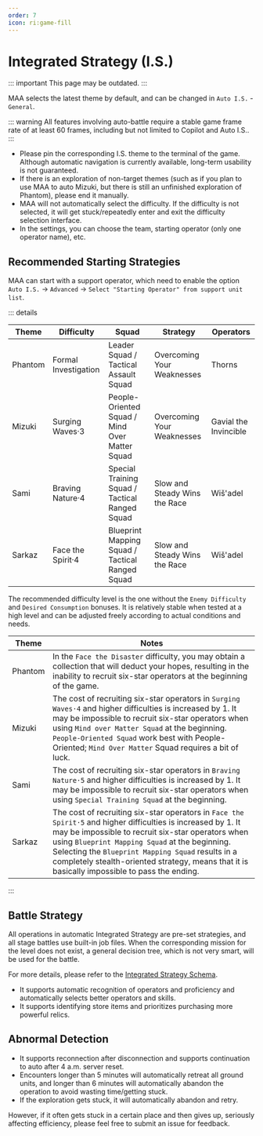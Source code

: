 ```yaml
---
order: 7
icon: ri:game-fill
---
```


# Integrated Strategy (I.S.)

::: important This page may be outdated.
:::

MAA selects the latest theme by default, and can be changed in `Auto I.S.` - `General`.

::: warning
All features involving auto-battle require a stable game frame rate of at least 60 frames, including but not limited to Copilot and Auto I.S..
:::

- Please pin the corresponding I.S. theme to the terminal of the game. Although automatic navigation is currently available, long-term usability is not guaranteed.
- If there is an exploration of non-target themes (such as if you plan to use MAA to auto Mizuki, but there is still an unfinished exploration of Phantom), please end it manually.
- MAA will not automatically select the difficulty. If the difficulty is not selected, it will get stuck/repeatedly enter and exit the difficulty selection interface.
- In the settings, you can choose the team, starting operator (only one operator name), etc.

## Recommended Starting Strategies

MAA can start with a support operator, which need to enable the option `Auto I.S.` → `Advanced` → `Select "Starting Operator" from support unit list`.

::: details

| Theme   | Difficulty           | Squad                                           | Strategy                      | Operators             |
| ------- | -------------------- | ----------------------------------------------- | ----------------------------- | --------------------- |
| Phantom | Formal Investigation | Leader Squad / Tactical Assault Squad           | Overcoming Your Weaknesses    | Thorns                |
| Mizuki  | Surging Waves·3      | People-Oriented Squad / Mind Over Matter Squad  | Overcoming Your Weaknesses    | Gavial the Invincible |
| Sami    | Braving Nature·4     | Special Training Squad / Tactical Ranged Squad  | Slow and Steady Wins the Race | Wiš'adel              |
| Sarkaz  | Face the Spirit·4    | Blueprint Mapping Squad / Tactical Ranged Squad | Slow and Steady Wins the Race | Wiš'adel              |

The recommended difficulty level is the one without the `Enemy Difficulty` and `Desired Consumption` bonuses. It is relatively stable when tested at a high level and can be adjusted freely according to actual conditions and needs.

| Theme   | Notes                                                                                                                                                                                                                                                                                                                                                                         |
| ------- | ----------------------------------------------------------------------------------------------------------------------------------------------------------------------------------------------------------------------------------------------------------------------------------------------------------------------------------------------------------------------------- |
| Phantom | In the `Face the Disaster` difficulty, you may obtain a collection that will deduct your hopes, resulting in the inability to recruit six-star operators at the beginning of the game.                                                                                                                                                                                        |
| Mizuki  | The cost of recruiting six-star operators in `Surging Waves·4` and higher difficulties is increased by 1. It may be impossible to recruit six-star operators when using `Mind over Matter Squad` at the beginning.<br>`People-Oriented Squad` work best with People-Oriented; `Mind Over Matter` Squad requires a bit of luck.                                                |
| Sami    | The cost of recruiting six-star operators in `Braving Nature·5` and higher difficulties is increased by 1. It may be impossible to recruit six-star operators when using `Special Training Squad` at the beginning.                                                                                                                                                           |
| Sarkaz  | The cost of recruiting six-star operators in `Face the Spirit·5` and higher difficulties is increased by 1. It may be impossible to recruit six-star operators when using `Blueprint Mapping Squad` at the beginning.<br>Selecting the `Blueprint Mapping Squad` results in a completely stealth-oriented strategy, means that it is basically impossible to pass the ending. |

:::

## Battle Strategy

All operations in automatic Integrated Strategy are pre-set strategies, and all stage battles use built-in job files. When the corresponding mission for the level does not exist, a general decision tree, which is not very smart, will be used for the battle.

For more details, please refer to the [Integrated Strategy Schema](../../protocol/integrated-strategy-schema.md).

- It supports automatic recognition of operators and proficiency and automatically selects better operators and skills.
- It supports identifying store items and prioritizes purchasing more powerful relics.

## Abnormal Detection

- It supports reconnection after disconnection and supports continuation to auto after 4 a.m. server reset.
- Encounters longer than 5 minutes will automatically retreat all ground units, and longer than 6 minutes will automatically abandon the operation to avoid wasting time/getting stuck.
- If the exploration gets stuck, it will automatically abandon and retry.

However, if it often gets stuck in a certain place and then gives up, seriously affecting efficiency, please feel free to submit an issue for feedback.
